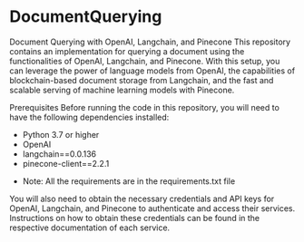 # DocumentQuerying
Document Querying with OpenAI, Langchain, and Pinecone
This repository contains an implementation for querying a document using the functionalities of OpenAI, Langchain, and Pinecone. With this setup, you can leverage the power of language models from OpenAI, the capabilities of blockchain-based document storage from Langchain, and the fast and scalable serving of machine learning models with Pinecone.

Prerequisites
Before running the code in this repository, you will need to have the following dependencies installed:

  + Python 3.7 or higher
  + OpenAI
  + langchain==0.0.136
  + pinecone-client==2.2.1
  
   - Note: All the requirements are in the requirements.txt file
  
You will also need to obtain the necessary credentials and API keys for OpenAI, Langchain, and Pinecone to authenticate and access their services. Instructions on how to obtain these credentials can be found in the respective documentation of each service.
